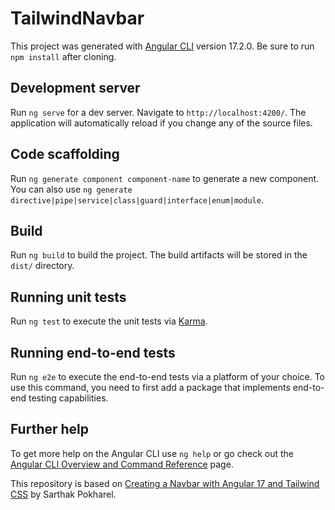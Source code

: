 # TailwindNavbar

This project was generated with [Angular CLI](https://github.com/angular/angular-cli) version 17.2.0. Be sure to run `npm install` after cloning.

## Development server

Run `ng serve` for a dev server. Navigate to `http://localhost:4200/`. The application will automatically reload if you change any of the source files.

## Code scaffolding

Run `ng generate component component-name` to generate a new component. You can also use `ng generate directive|pipe|service|class|guard|interface|enum|module`.

## Build

Run `ng build` to build the project. The build artifacts will be stored in the `dist/` directory.

## Running unit tests

Run `ng test` to execute the unit tests via [Karma](https://karma-runner.github.io).

## Running end-to-end tests

Run `ng e2e` to execute the end-to-end tests via a platform of your choice. To use this command, you need to first add a package that implements end-to-end testing capabilities.

## Further help

To get more help on the Angular CLI use `ng help` or go check out the [Angular CLI Overview and Command Reference](https://angular.io/cli) page.

This repository is based on [Creating a Navbar with Angular 17 and Tailwind CSS](https://blog.javascripttoday.com/blog/creating-a-navbar-with-angular-and-tailwind-css/) by Sarthak Pokharel.
